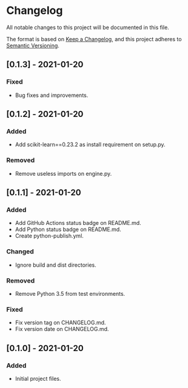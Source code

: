 # Changelog

All notable changes to this project will be documented in this file.

The format is based on [Keep a Changelog](https://keepachangelog.com/en/1.0.0/),
and this project adheres to [Semantic Versioning](https://semver.org/spec/v2.0.0.html).

## [0.1.3] - 2021-01-20

### Fixed

-   Bug fixes and improvements.

## [0.1.2] - 2021-01-20

### Added

-   Add scikit-learn==0.23.2 as install requirement on setup.py.

### Removed

-   Remove useless imports on engine.py.

## [0.1.1] - 2021-01-20

### Added

-   Add GitHub Actions status badge on README.md.
-   Add Python status badge on README.md.
-   Create python-publish.yml.

### Changed

-   Ignore build and dist directories.

### Removed

-   Remove Python 3.5 from test environments.

### Fixed

-   Fix version tag on CHANGELOG.md.
-   Fix version date on CHANGELOG.md.

## [0.1.0] - 2021-01-20

### Added

-   Initial project files.
